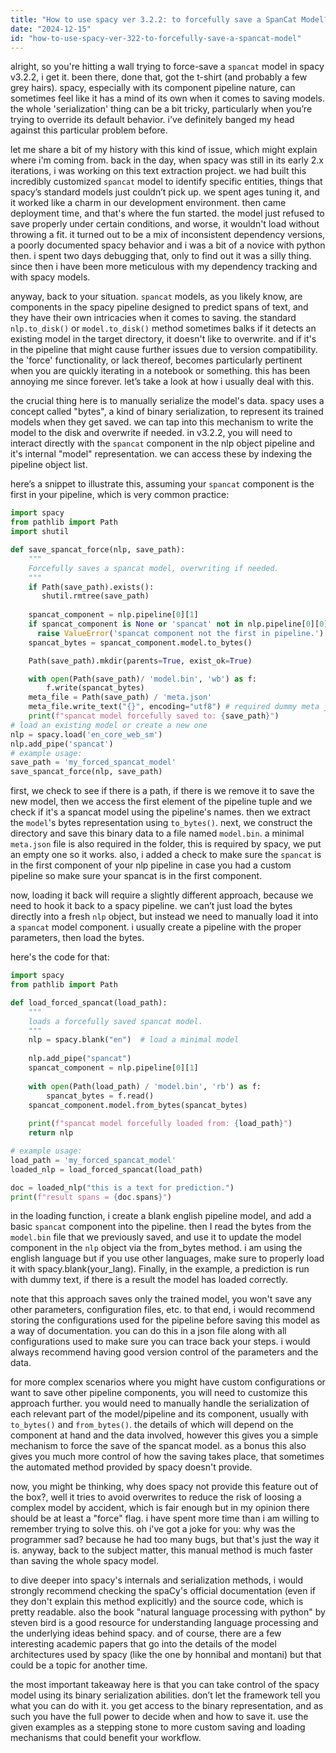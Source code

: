 ```yaml
---
title: "How to use spacy ver 3.2.2: to forcefully save a SpanCat Model?"
date: "2024-12-15"
id: "how-to-use-spacy-ver-322-to-forcefully-save-a-spancat-model"
---
```


alright, so you're hitting a wall trying to force-save a `spancat` model in spacy v3.2.2, i get it. been there, done that, got the t-shirt (and probably a few grey hairs). spacy, especially with its component pipeline nature, can sometimes feel like it has a mind of its own when it comes to saving models. the whole 'serialization' thing can be a bit tricky, particularly when you’re trying to override its default behavior. i've definitely banged my head against this particular problem before.

let me share a bit of my history with this kind of issue, which might explain where i'm coming from. back in the day, when spacy was still in its early 2.x iterations, i was working on this text extraction project. we had built this incredibly customized `spancat` model to identify specific entities, things that spacy’s standard models just couldn’t pick up. we spent ages tuning it, and it worked like a charm in our development environment. then came deployment time, and that's where the fun started. the model just refused to save properly under certain conditions, and worse, it wouldn't load without throwing a fit. it turned out to be a mix of inconsistent dependency versions, a poorly documented spacy behavior and i was a bit of a novice with python then. i spent two days debugging that, only to find out it was a silly thing. since then i have been more meticulous with my dependency tracking and with spacy models.

anyway, back to your situation. `spancat` models, as you likely know, are components in the spacy pipeline designed to predict spans of text, and they have their own intricacies when it comes to saving. the standard `nlp.to_disk()` or `model.to_disk()` method sometimes balks if it detects an existing model in the target directory, it doesn't like to overwrite. and if it's in the pipeline that might cause further issues due to version compatibility. the 'force' functionality, or lack thereof, becomes particularly pertinent when you are quickly iterating in a notebook or something. this has been annoying me since forever. let’s take a look at how i usually deal with this.

the crucial thing here is to manually serialize the model's data. spacy uses a concept called "bytes", a kind of binary serialization, to represent its trained models when they get saved. we can tap into this mechanism to write the model to the disk and overwrite if needed. in v3.2.2, you will need to interact directly with the `spancat` component in the nlp object pipeline and it's internal "model" representation. we can access these by indexing the pipeline object list.

here’s a snippet to illustrate this, assuming your `spancat` component is the first in your pipeline, which is very common practice:

```python
import spacy
from pathlib import Path
import shutil

def save_spancat_force(nlp, save_path):
    """
    Forcefully saves a spancat model, overwriting if needed.
    """
    if Path(save_path).exists():
       shutil.rmtree(save_path)
    
    spancat_component = nlp.pipeline[0][1]
    if spancat_component is None or 'spancat' not in nlp.pipeline[0][0]:
      raise ValueError('spancat component not the first in pipeline.')
    spancat_bytes = spancat_component.model.to_bytes()

    Path(save_path).mkdir(parents=True, exist_ok=True)

    with open(Path(save_path)/ 'model.bin', 'wb') as f:
        f.write(spancat_bytes)
    meta_file = Path(save_path) / 'meta.json'
    meta_file.write_text("{}", encoding="utf8") # required dummy meta json
    print(f"spancat model forcefully saved to: {save_path}")
# load an existing model or create a new one
nlp = spacy.load('en_core_web_sm')
nlp.add_pipe('spancat')
# example usage:
save_path = 'my_forced_spancat_model'
save_spancat_force(nlp, save_path)
```

first, we check to see if there is a path, if there is we remove it to save the new model, then we access the first element of the pipeline tuple and we check if it's a spancat model using the pipeline's names. then we extract the `model`'s bytes representation using `to_bytes()`. next, we construct the directory and save this binary data to a file named `model.bin`. a minimal `meta.json` file is also required in the folder, this is required by spacy, we put an empty one so it works. also, i added a check to make sure the `spancat` is in the first component of your nlp pipeline in case you had a custom pipeline so make sure your spancat is in the first component.

now, loading it back will require a slightly different approach, because we need to hook it back to a spacy pipeline. we can’t just load the bytes directly into a fresh `nlp` object, but instead we need to manually load it into a `spancat` model component. i usually create a pipeline with the proper parameters, then load the bytes.

here's the code for that:

```python
import spacy
from pathlib import Path

def load_forced_spancat(load_path):
    """
    loads a forcefully saved spancat model.
    """
    nlp = spacy.blank("en")  # load a minimal model
    
    nlp.add_pipe("spancat")
    spancat_component = nlp.pipeline[0][1]
    
    with open(Path(load_path) / 'model.bin', 'rb') as f:
        spancat_bytes = f.read()
    spancat_component.model.from_bytes(spancat_bytes)
    
    print(f"spancat model forcefully loaded from: {load_path}")
    return nlp

# example usage:
load_path = 'my_forced_spancat_model'
loaded_nlp = load_forced_spancat(load_path)

doc = loaded_nlp("this is a text for prediction.")
print(f"result spans = {doc.spans}")
```
in the loading function, i create a blank english pipeline model, and add a basic `spancat` component into the pipeline. then I read the bytes from the `model.bin` file that we previously saved, and use it to update the model component in the `nlp` object via the from_bytes method. i am using the english language but if you use other languages, make sure to properly load it with spacy.blank(your_lang). Finally, in the example, a prediction is run with dummy text, if there is a result the model has loaded correctly.

note that this approach saves only the trained model, you won't save any other parameters, configuration files, etc. to that end, i would recommend storing the configurations used for the pipeline before saving this model as a way of documentation. you can do this in a json file along with all configurations used to make sure you can trace back your steps. i would always recommend having good version control of the parameters and the data.

for more complex scenarios where you might have custom configurations or want to save other pipeline components, you will need to customize this approach further. you would need to manually handle the serialization of each relevant part of the model/pipeline and its component, usually with `to_bytes()` and `from_bytes()`. the details of which will depend on the component at hand and the data involved, however this gives you a simple mechanism to force the save of the spancat model. as a bonus this also gives you much more control of how the saving takes place, that sometimes the automated method provided by spacy doesn't provide.

now, you might be thinking, why does spacy not provide this feature out of the box?, well it tries to avoid overwrites to reduce the risk of loosing a complex model by accident, which is fair enough but in my opinion there should be at least a "force" flag. i have spent more time than i am willing to remember trying to solve this. oh i've got a joke for you: why was the programmer sad? because he had too many bugs, but that's just the way it is. anyway, back to the subject matter, this manual method is much faster than saving the whole spacy model.

to dive deeper into spacy's internals and serialization methods, i would strongly recommend checking the spaCy's official documentation (even if they don't explain this method explicitly) and the source code, which is pretty readable. also the book "natural language processing with python" by steven bird is a good resource for understanding language processing and the underlying ideas behind spacy. and of course, there are a few interesting academic papers that go into the details of the model architectures used by spacy (like the one by honnibal and montani) but that could be a topic for another time.

the most important takeaway here is that you can take control of the spacy model using its binary serialization abilities. don’t let the framework tell you what you can do with it. you get access to the binary representation, and as such you have the full power to decide when and how to save it. use the given examples as a stepping stone to more custom saving and loading mechanisms that could benefit your workflow.
